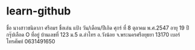 # learn-github

ชื่อ นางสาวชนิดาภา ศรีอมร
ชื่อเล่น แป้ง
วัน/เดือน/ปีเกิด ศุกร์ ที่ 8 ตุลาคม พ.ศ.2547
อายุ 19 ปี
กรุ๊ปเลือด O
ที่อยู่ บ้านเลขที่ 123 ม.5 ต.ลำไทร อ.วังน้อย จ.พระนครศรีอยุธยา 13170
เบอร์โทรศัพท์ 0631491650
